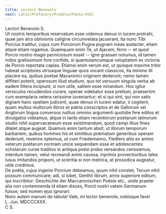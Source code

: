 ```yaml
---
title: Lectori Benevolo
next: Latin/Prefatory/ProditurPoeta.html
---
```


Lectori Benevolo S.   
Ut nostris temporibus reservatum esse videmus denuo in lucem protrahi, quae jam atra oblivionis caligine circumvelata jacuerant, ita nunc Tibi Porcius traditur, cujus cum Porcorum Pugna pugnam ineas audacter, etiam atque etiam rogamus. Quamquam enim Te, ut Ajacem, ferro -- et quod Porcio nostro magis perniciosum esset -- igne grassari nolumus, id tamen nobis gratissimum fore confide, si quantulamcumque voluptatem ex victoria de Porcio reportata capias. Etiamsi enim verum est, ut quisque maxime tritor habeat scriptores utriusque linguae quos vocant classicos, ita minime illi placere ea, quibus poetae Macaronici originem dederunt; nemo tamen diffiteri poterit, operosum illud studium, quo tot versuum singula verba ab eadem littera incipiunt, si non utile, saltem esse mirandum. Hos igitur versiculos recudendos curare, operae videbatur esse pretium, praesertim cum exemplaria vetera rarissime iuveniantur; et si qui sint, qui non satis dignam hanc opellam judicent, quae denuo in lucem edatur, ii cogitent, quam multos multorum libros et patria conscriptos et de Gallorum vel Anglorum lingua conversos nullius omnino argumenti quotidie fere editos et divulgatos videamus, atque in tanto etiam recentiorum poetarum latinorum studio nihil supervacaneum esse existimandum, quod campi illius fines dilatet atque augeat. Quamvis enim tantum absit, ut illorum temporum barbariem, quibus homines his et similibus poëmatum generibus operam dederunt, revenire optemus, ut cum Friedemanno, Fiedlero aliis ex animo veterum poëtarum normam unice sequendam esse et adolescentes scholarum curae traditos in antiqua poësi probe versandos censeamus; interdum tamen, velut recreandi animi caussa, inprimis provectioribus tales lusus imitandos proponi, ut scientia si non metrica, at prosodica augeatur, utile credimus.   
De poëta, cujus ingenio Porcium debeamus, quum nihil constet, Tecum nihil possum communicare; adi, si lubet, Genthii librum, anno superiore editum, qui inscribitur: Geschichte der Maccaronischen Poësie etc., unde praeter alia non contemnenda id etiam disces, Porcii nostri vatem Germanum fuisse, sed nomen ejus ignorari.   
Nunc autem manum de tabula! Vale, mi lector benevole, nobisque fave!   
L. Jun. MDCCCXXX.   
C S.
